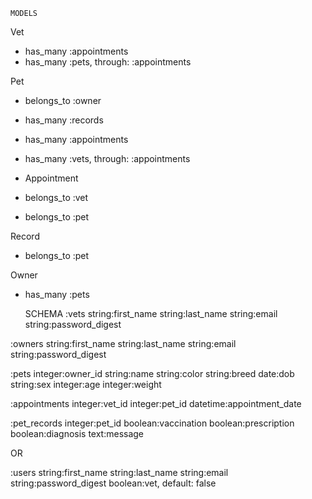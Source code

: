     MODELS
Vet
- has_many :appointments
- has_many :pets, through: :appointments

Pet
- belongs_to :owner
- has_many :records
- has_many :appointments
- has_many :vets, through: :appointments

- Appointment
- belongs_to :vet
- belongs_to :pet

Record
- belongs_to :pet

Owner
- has_many :pets


    SCHEMA
:vets
string:first_name
string:last_name
string:email
string:password_digest

:owners
string:first_name
string:last_name
string:email
string:password_digest

:pets
integer:owner_id
string:name
string:color
string:breed
date:dob
string:sex
integer:age
integer:weight


:appointments
integer:vet_id
integer:pet_id
datetime:appointment_date

:pet_records
integer:pet_id
boolean:vaccination
boolean:prescription
boolean:diagnosis
text:message


OR

:users
string:first_name
string:last_name
string:email
string:password_digest
boolean:vet, default: false
